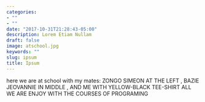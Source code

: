 ```yaml
---
categories:
- ""
- ""
date: "2017-10-31T21:28:43-05:00"
description: Lorem Etiam Nullam
draft: false
image: atschool.jpg
keywords: ""
slug: ipsum
title: Ipsum
---
```

here we are at school with my mates: ZONGO SIMEON  AT THE LEFT , BAZIE JEOVANNIE IN MIDDLE , AND ME WITH YELLOW-BLACK TEE-SHIRT
ALL WE ARE ENJOY WITH THE COURSES OF PROGRAMING 